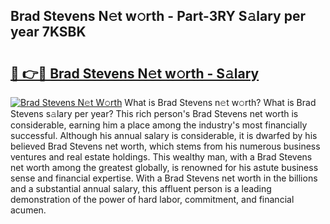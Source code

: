 ## Brad Stevens N𝚎t w𝚘rth - Part-3RY S𝚊lary per year 7KSBK

# <h2><a href="http://gc44vou.nevu.top/?p=Brad+Stevens">🔗 👉🔴 Brad Stevens N𝚎t w𝚘rth - S𝚊lary</a></h2>

[![Brad Stevens N𝚎t W𝚘rth](https://i.imgur.com/Oavwk0R.jpeg)](http://gc44vou.nevu.top/?p=Brad+Stevens)
What is Brad Stevens n𝚎t w𝚘rth? What is Brad Stevens s𝚊lary per year?
This rich person's Brad Stevens net worth is considerable, earning him a place among the industry's most financially successful. Although his annual salary is considerable, it is dwarfed by his believed Brad Stevens net worth, which stems from his numerous business ventures and real estate holdings. This wealthy man, with a Brad Stevens net worth among the greatest globally, is renowned for his astute business sense and financial expertise. With a Brad Stevens net worth in the billions and a substantial annual salary, this affluent person is a leading demonstration of the power of hard labor, commitment, and financial acumen.
